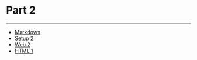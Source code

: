 # Part 2

---

* [Markdown](../../modules/markdown/README.md)
* [Setup 2](../../modules/setup-2/README.md)
* [Web 2](../../modules/web-2/README.md)
* [HTML 1](../../modules/html-1/README.md)
